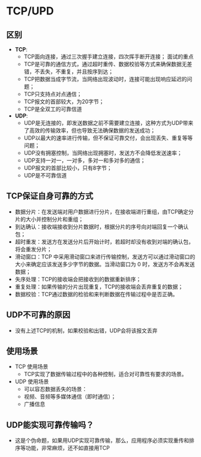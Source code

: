 # **TCP/UPD**

## **区别**
- **TCP**:
    - TCP面向连接，通过三次握手建立连接，四次挥手断开连接；  面试的重点
    - TCP是可靠的通信方式，通过超时重传、数据校验等方式来确保数据无差错，不丢失，不重复，并且按序到达；
    - TCP把数据当成字节流，当网络出现波动时，连接可能出现响应延迟的问题；
    - TCP只支持点对点通信；
    - TCP报文的首部较大，为20字节；
    - TCP是全双工的可靠信道
- **UDP**:
    - UDP是无连接的，即发送数据之前不需要建立连接，这种方式为UDP带来了高效的传输效率，但也导致无法确保数据的发送成功；
    - UDP以最大的速率进行传输，但不保证可靠交付，会出现丢失、重复等等问题；
    - UDP没有拥塞控制，当网络出现拥塞时，发送方不会降低发送速率；
    - UDP支持一对一，一对多，多对一和多对多的通信；
    - UDP报文的首部比较小，只有8字节；
    - UDP是不可靠信道
      
## **TCP保证自身可靠的方式**
- 数据分片：在发送端对用户数据进行分片，在接收端进行重组，由TCP确定分片的大小并控制分片和重组；
- 到达确认：接收端接收到分片数据时，根据分片的序号向对端回复一个确认包；
- 超时重发：发送方在发送分片后开始计时，若超时却没有收到对端的确认包，将会重发分片；
- 滑动窗口：TCP 中采用滑动窗口来进行传输控制，发送方可以通过滑动窗口的大小来确定应该发送多少字节的数据。当滑动窗口为 0 时，发送方不会再发送数据；
- 失序处理：TCP的接收端会把接收到的数据重新排序；
- 重复处理：如果传输的分片出现重复，TCP的接收端会丢弃重复的数据；
- 数据校验：TCP通过数据的检验和来判断数据在传输过程中是否正确。

## **UDP不可靠的原因**
- 没有上述TCP的机制，如果校验和出错，UDP会将该报文丢弃

## **使用场景**
- TCP 使用场景
    - TCP实现了数据传输过程中的各种控制，适合对可靠性有要求的场景。
- UDP 使用场景
    - 可以容忍数据丢失的场景：
    - 视频、音频等多媒体通信（即时通信）；
    - 广播信息

## **UDP能实现可靠传输吗？**
- 这是个伪命题，如果用UDP实现可靠传输，那么，应用程序必须实现重传和排序等功能，非常麻烦，还不如直接用TCP


